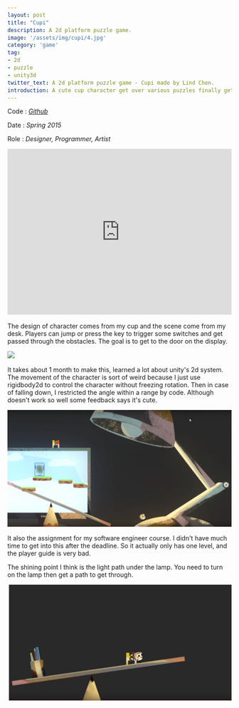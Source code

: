 ```yaml
---
layout: post
title: "Cupi"
description: A 2d platform puzzle game.
image: '/assets/img/cupi/4.jpg'
category: 'game'
tag:
- 2d
- puzzle
- unity3d
twitter_text: A 2d platform puzzle game - Cupi made by Lind Chen. 
introduction: A cute cup character get over various puzzles finally get into the virtual world of video game.
---
```


Code : *[Github](https://github.com/cozlind/Cupi)*


Date : *Spring 2015*

Role : *Designer, Programmer, Artist*

<iframe width="100%" height="372vh" src="https://www.youtube.com/embed/g05tcdqJqQ0?rel=0" frameborder="0" allowfullscreen></iframe>

The design of character comes from my cup and the scene come from my desk. Players can jump or press the key to trigger some switches and get passed through the obstacles. The goal is to get to the door on the display.

![](/assets/img/cupi/2.jpg)

It takes about 1 month to make this, learned a lot about unity's 2d system. The movement of the character is sort of weird because I just use rigidbody2d to control the character without freezing rotation. Then in case of falling down, I restricted the angle within a range by code. Although doesn't work so well some feedback says it's cute.

![](/assets/img/cupi/3.jpg)

It also the assignment for my software engineer course. I didn't have much time to get into this after the deadline. So it actually only has one level, and the player guide is very bad.

The shining point I think is the light path under the lamp. You need to turn on the lamp then get a path to get through.

![](/assets/img/cupi/5.jpg)
